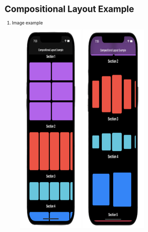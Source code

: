 # Compositional Layout Example

1. Image example </br>
<p align="center">
  <img src="composition1.png" width="200" height="642" title="hover text">
  <img src="composition2.png" width="200" height="642" alt="accessibility text">
</p>
